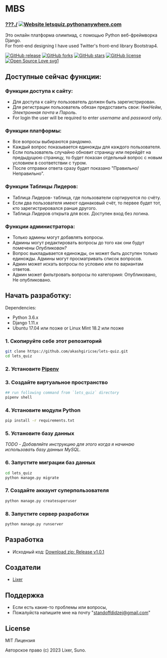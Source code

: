 # MBS

### [???./](https://???.com/) [![Website letsquiz.pythonanywhere.com](https://img.shields.io/website-up-down-green-red/http/letsquiz.pythonanywhere.com.svg)](http://letsquiz.pythonanywhere.com/)

Это онлайн платформа олимпиад, с помощью Python веб-фреймворка Django.<br>
For front-end designing I have used Twitter's front-end library Bootstrap4.

[![GitHub release](https://img.shields.io/github/release/akashgiricse/lets-quiz.svg)](https://img.shields.io/bower/vpre/bootstrap.svg)
[![GitHub forks](https://img.shields.io/github/forks/akashgiricse/lets-quiz.svg)](https://github.com/akashgiricse/lets-quiz/network)
[![GitHub stars](https://img.shields.io/github/stars/akashgiricse/lets-quiz.svg)](https://github.com/akashgiricse/lets-quiz/stargazers)
[![GitHub license](https://img.shields.io/github/license/akashgiricse/lets-quiz.svg)](https://github.com/akashgiricse/lets-quiz/blob/master/LICENSE)
[![Open Source Love svg1](https://badges.frapsoft.com/os/v1/open-source.svg?v=103)](https://github.com/ellerbrock/open-source-badges/)

## Доступные сейчас функции:

### Функции доступа к сайту:

- Для доступа к сайту пользователь должен быть зарегистрирован.
- Для регистрации пользователь обязан предоставить свои: _НикНейм_, _Электронная почта_ и _Пароль_.
- For login the user will be required to enter _username_ and _password_ only.

### Функции платформы:

- Все вопросы выбираются рандомно.
- Каждый вопрос показывается единожды для каждого пользователя.
- Если пользователь случайно обновит страницу или перейдёт на предыдущюю страницу, то будет показан отдельный вопрос с новым условием в соответствии с туром.
- После отправки ответа сразу будет показано "Правильно/Неправильно".

### Функции Таблицы Лидеров:

- Таблица Лидеров- таблица, где пользователи сортируются по счёту.
- Если два пользователя имеют одинаковый счёт, то первее будет тот, кто зарегистрировался ранше другого.
- Таблица Лидеров открыта для всех. Доступен вход без логина.

### Функции администратора:

- Только админы могут добавлять вопросы.
- Админы могут редактировать вопросы до того как они будут помечены  _Опубликован?_
- Вопрос выкладывается единожды, он может быть доступен только единожды. Админы могут просматривать список вопросов.
- Админ может искать вопросы по условию или по вариантам ответов.
- Админ может фильтровать вопросы по категориия: Опубликовано, Не опубликовано.

## Начать разработку:

Dependencies:

- Python 3.6.x
- Django 1.11.x
- Ubuntu 17.04 или позже or Linux Mint 18.2 или позже

### 1. Скопируйте себе этот репозиторий

```bash
git clone https://github.com/akashgiricse/lets-quiz.git
cd lets_quiz
```

### 2. Установите [Pipenv](https://pipenv.pypa.io/en/latest/)

### 3. Создайте виртуальное пространство

```bash
## run following command from `lets_quiz` directory
pipenv shell
```

### 4. Установите модули Python

```bash
pip install -r requirements.txt
```

### 5. Установите базу данных

_TODO - Добавляйте инструкцию для этого когда я начинаю использовать базу данных MySQL._

### 6. Запустите миграции баз данных

```bash
cd lets_quiz
python manage.py migrate
```

### 7. Создайте аккаунт суперпользователя

```bash
python manage.py createsuperuser
```

### 8. Запустите сервер разработки

```bash
python manage.py runserver
```

## Разработка

- Исходный код: [Download zip: Release v1.0.1](https://github.com/MBSQuiz)

## Создатели

- [Lixer](https://github.com/lixerso2)

## Поддержка

- Если есть какие-то проблемы или вопросы, 
- Пожалуйста напишите мне на почту "standoffdidzej@gmail.com"

## License

MIT Лицензия

Авторское право (с) 2023 Lixer, Suno.
